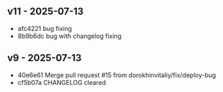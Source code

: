 ## v11 - 2025-07-13

- afc4221 bug fixing
- 8b9b6dc bug with changelog fixing
## v9 - 2025-07-13

- 40e6e61 Merge pull request #15 from dorokhinvitaliy/fix/deploy-bug
- cf5b07a CHANGELOG cleared
